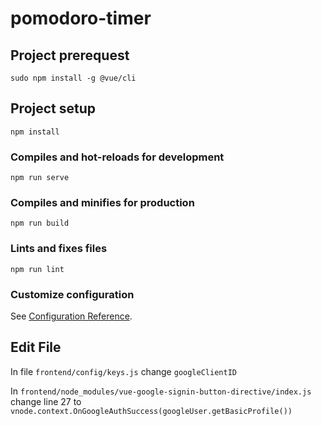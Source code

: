 # pomodoro-timer

## Project prerequest
```
sudo npm install -g @vue/cli 
```

## Project setup
```
npm install
```

### Compiles and hot-reloads for development
```
npm run serve
```

### Compiles and minifies for production
```
npm run build
```

### Lints and fixes files
```
npm run lint
```

### Customize configuration
See [Configuration Reference](https://cli.vuejs.org/config/).

## Edit File
In file `frontend/config/keys.js`
change `googleClientID`

In `frontend/node_modules/vue-google-signin-button-directive/index.js`
change line 27 to `vnode.context.OnGoogleAuthSuccess(googleUser.getBasicProfile())`
